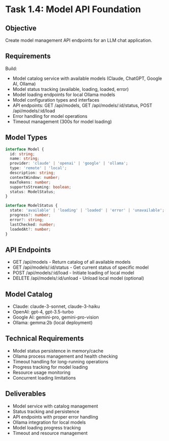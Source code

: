 # Task 1.4: Model API Foundation

## Objective
Create model management API endpoints for an LLM chat application.

## Requirements
Build:
- Model catalog service with available models (Claude, ChatGPT, Google AI, Ollama)
- Model status tracking (available, loading, loaded, error)
- Model loading endpoints for local Ollama models
- Model configuration types and interfaces
- API endpoints: GET /api/models, GET /api/models/:id/status, POST /api/models/:id/load
- Error handling for model operations
- Timeout management (300s for model loading)

## Model Types
```typescript
interface Model {
  id: string;
  name: string;
  provider: 'claude' | 'openai' | 'google' | 'ollama';
  type: 'remote' | 'local';
  description: string;
  contextWindow: number;
  maxTokens: number;
  supportsStreaming: boolean;
  status: ModelStatus;
}

interface ModelStatus {
  state: 'available' | 'loading' | 'loaded' | 'error' | 'unavailable';
  progress?: number;
  error?: string;
  lastChecked: number;
  loadedAt?: number;
}
```

## API Endpoints
- GET /api/models - Return catalog of all available models
- GET /api/models/:id/status - Get current status of specific model
- POST /api/models/:id/load - Initiate loading of local model
- DELETE /api/models/:id/unload - Unload local model (optional)

## Model Catalog
- Claude: claude-3-sonnet, claude-3-haiku
- OpenAI: gpt-4, gpt-3.5-turbo
- Google AI: gemini-pro, gemini-pro-vision
- Ollama: gemma:2b (local deployment)

## Technical Requirements
- Model status persistence in memory/cache
- Ollama process management and health checking
- Timeout handling for long-running operations
- Progress tracking for model loading
- Resource usage monitoring
- Concurrent loading limitations

## Deliverables
- Model service with catalog management
- Status tracking and persistence
- API endpoints with proper error handling
- Ollama integration for local models
- Model loading progress tracking
- Timeout and resource management